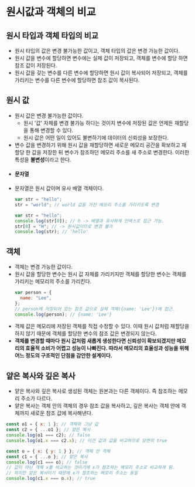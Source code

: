 # 원시값과 객체의 비교

## 원시 타입과 객체 타입의 비교

- 원시 타입의 값은 변경 불가능한 값이고, 객체 타입의 값은 변경 가능한 값이다.
- 원시 값을 변수에 할당하면 변수에는 실제 값이 저장되고, 객체를 변수에 할당 하면 참조 값이 저장된다.
- 원시 값을 갖는 변수를 다른 변수에 할당하면 원시 값이 복사되어 저장되고, 객체를 가리키는 변수를 다른 변수에 할당하면 참조 값이 복사된다.

## 원시 값

- 원시 값은 변경 불가능한 값이다.
  - 원시 '값' 자체를 변경 불가능 하다는 것이지 변수에 저장된 값은 언제든 재할당을 통해 변경할 수 있다.
  - 원시 값은 어떤 일이 있어도 불변하기에 데이터의 신뢰성을 보장한다.
- 변수 값을 변경하기 위해 원시 값을 재할당하면 새로운 메모리 공간을 확보하고 재할당 한 값을 저장한 뒤 변수가 참조하던 메모리 주소를 새 주소로 변경한다. 이러한 특성을 **불변성**이라고 한다.
- #### 문자열
- 문자열은 원시 값이며 유사 배열 객체이다.
  ```js
  var str = "hello";
  str = "world"; // world 값을 가진 메모리 주소를 가리키도록 변경
  ```
  ```js
  var str = "hello";
  console.log(str[0]); // h -> 배열과 유사하게 인덱스로 접근 가능.
  str[0] = "H"; // -> 원시값이므로 변경 불가
  console.log(str); // 'hello'
  ```

## 객체

- 객체는 변경 가능한 값이다.
- 원시 값을 할당한 변수는 원시 값 자체를 가리키지만 객체를 할당한 변수는 객체를 가리키는 메모리의 주소를 가리킨다.
  ```js
  var person = {
    name: "Lee",
  };
  // person에 저장되어 있는 참조 값으로 실제 객체({name: 'Lee'})에 접근.
  console.log(person); // {name: 'Lee'}
  ```
- 객체 값은 메모리에 저장된 객체를 직접 수정할 수 있다. 이때 원시 값처럼 재할당을 하지 않기 때문에 객체를 할당한 변수의 참조 값은 변경되지 않는다.
- **객체를 변경할 때마다 원시 값처럼 새롭게 생성한다면 신뢰성이 확보되겠지만 메모리의 효율적 소비가 어렵고 성능이 나빠진다. 따라서 메모리의 효율성과 성능을 위해 어느 정도의 구조적인 단점을 감안한 설계이다.**

## 얕은 복사와 깊은 복사

- 얕은 복사와 깊은 복사로 생성된 객체는 원본과는 다른 객체이다. 즉 참조하는 메모리 주소가 다르다.
- 얕은 복사는 객체 안의 객체의 경우 참조 값을 복사하고, 깊은 복사는 객체 안에 객체까지 새로운 참조 값에 복사해낸다.

```js
const o1 = { x: 1 }; // 객체와 그냥 값
const c2 = { ...o1 }; // 얕은 복사
console.log(o1 === c2); // false
console.log(o1.x === c2.x); // 이건 값과 값을 비교하므로 당연히 true

const o = { x: { y: 1 } }; // 객체 안 객체
const c1 = { ...o }; // 얕은 복사
console.log(c1 === o); // false
// 값이 아닌 객체 x를 비교하는 것이기에 x가 참조하는 메모리 주소로 비교하게 됨.
// 하지만 얕은 복사이기 때문에 x가 참조하는 메모리 주소는 동일
console.log(c1.x === o.x); // true
```
